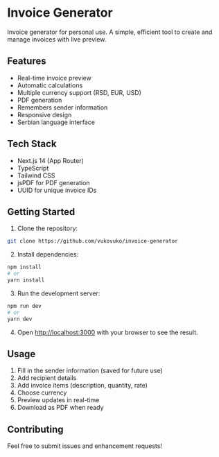 # Invoice Generator

Invoice generator for personal use. A simple, efficient tool to create and manage invoices with live preview.

## Features

- Real-time invoice preview
- Automatic calculations
- Multiple currency support (RSD, EUR, USD)
- PDF generation
- Remembers sender information
- Responsive design
- Serbian language interface

## Tech Stack

- Next.js 14 (App Router)
- TypeScript
- Tailwind CSS
- jsPDF for PDF generation
- UUID for unique invoice IDs

## Getting Started

1. Clone the repository:
```bash
git clone https://github.com/vukovuko/invoice-generator
```

2. Install dependencies:
```bash
npm install
# or
yarn install
```

3. Run the development server:
```bash
npm run dev
# or
yarn dev
```

4. Open [http://localhost:3000](http://localhost:3000) with your browser to see the result.

## Usage

1. Fill in the sender information (saved for future use)
2. Add recipient details
3. Add invoice items (description, quantity, rate)
4. Choose currency
5. Preview updates in real-time
6. Download as PDF when ready

## Contributing

Feel free to submit issues and enhancement requests!
